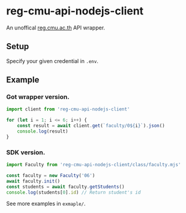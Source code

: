 # reg-cmu-api-nodejs-client

An unoffical [reg.cmu.ac.th](https://reg.cmu.ac.th) API wrapper.

## Setup

Specify your given credential in `.env`.

## Example

### Got wrapper version.

```mjs
import client from 'reg-cmu-api-nodejs-client'

for (let i = 1; i <= 6; i++) {
    const result = await client.get(`faculty/0${i}`).json()
    console.log(result)
}
```

### SDK version.

```mjs
import Faculty from 'reg-cmu-api-nodejs-client/class/faculty.mjs'

const faculty = new Faculty('06')
await faculty.init()
const students = await faculty.getStudents()
console.log(students[0].id) // Return student's id
```

See more examples in `exmaple/`.

